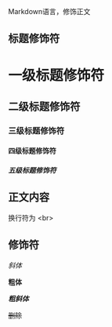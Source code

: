 Markdown语言，修饰正文 <br>

## 标题修饰符

# 一级标题修饰符
## 二级标题修饰符
### 三级标题修饰符
#### 四级标题修饰符
##### 五级标题修饰符

## 正文内容
换行符为 \<br\>

## 修饰符
*斜体*

**粗体**

***粗斜体***

~~删除~~
